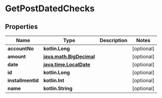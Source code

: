 
# GetPostDatedChecks

## Properties
| Name | Type | Description | Notes |
| ------------ | ------------- | ------------- | ------------- |
| **accountNo** | **kotlin.Long** |  |  [optional] |
| **amount** | [**java.math.BigDecimal**](java.math.BigDecimal.md) |  |  [optional] |
| **date** | [**java.time.LocalDate**](java.time.LocalDate.md) |  |  [optional] |
| **id** | **kotlin.Long** |  |  [optional] |
| **installmentId** | **kotlin.Int** |  |  [optional] |
| **name** | **kotlin.String** |  |  [optional] |



